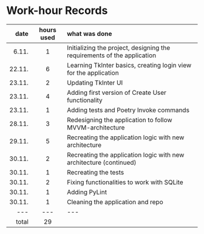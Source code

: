 # Work-hour Records

| date | hours used | what was done |
|--:|:-:|:--|
| 6.11. | 1 | Initializing the project, designing the requirements of the application |
| 22.11. | 6 | Learning TkInter basics, creating login view for the application |
| 23.11. | 2 | Updating TkInter UI |
| 23.11. | 4 | Adding first version of Create User functionality |
| 23.11. | 1 | Adding tests and Poetry Invoke commands |
| 28.11. | 3 | Redesigning the application to follow MVVM-architecture |
| 29.11. | 5 | Recreating the application logic with new architecture |
| 30.11. | 2 | Recreating the application logic with new architecture (continued) |
| 30.11. | 1 | Recreating the tests |
| 30.11. | 2 | Fixing functionalities to work with SQLite |
| 30.11. | 1 | Adding PyLint |
| 30.11. | 1 | Cleaning the application and repo |
|---|---|---|
| total | 29 |  |
